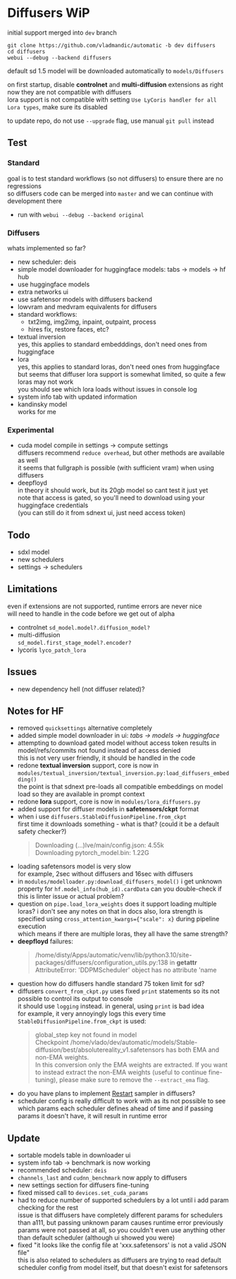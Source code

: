 # Diffusers WiP  

initial support merged into `dev` branch  

    git clone https://github.com/vladmandic/automatic -b dev diffusers
    cd diffusers
    webui --debug --backend diffusers

default sd 1.5 model will be downloaded automatically to `models/Diffusers`

on first startup, disable **controlnet** and **multi-diffusion** extensions as right now they are not compatible with diffusers  
lora support is not compatible with setting `Use LyCoris handler for all Lora types`, make sure its disabled

to update repo, do not use `--upgrade` flag, use manual `git pull` instead

## Test

### Standard

goal is to test standard workflows (so not diffusers) to ensure there are no regressions  
so diffusers code can be merged into `master` and we can continue with development there

- run with `webui --debug --backend original`  

### Diffusers

whats implemented so far?

- new scheduler: deis
- simple model downloader for huggingface models: tabs -> models -> hf hub  
- use huggingface models  
- extra networks ui  
- use safetensor models with diffusers backend  
- lowvram and medvram equivalents for diffusers
- standard workflows:
  - txt2img, img2img, inpaint, outpaint, process  
  - hires fix, restore faces, etc?  
- textual inversion  
  yes, this applies to standard embedddings, don't need ones from huggingface  
- lora  
  yes, this applies to standard loras, don't need ones from huggingface  
  but seems that diffuser lora support is somewhat limited, so quite a few loras may not work  
  you should see which lora loads without issues in console log  
- system info tab with updated information  
- kandinsky model  
  works for me  

### Experimental

- cuda model compile
  in settings -> compute settings  
  diffusers recommend `reduce overhead`, but other methods are available as well  
  it seems that fullgraph is possible (with sufficient vram) when using diffusers  
- deepfloyd  
  in theory it should work, but its 20gb model so cant test it just yet  
  note that access is gated, so you'll need to download using your huggingface credentials  
  (you can still do it from sdnext ui, just need access token)  

## Todo

- sdxl model  
- new schedulers
- settings -> schedulers

## Limitations

even if extensions are not supported, runtime errors are never nice  
will need to handle in the code before we get out of alpha

- controlnet
  `sd_model.model?.diffusion_model?`
- multi-diffusion  
  `sd_model.first_stage_model?.encoder?`
- lycoris
  `lyco_patch_lora`

## Issues

- new dependency hell (not diffuser related)?

## Notes for HF

- removed `quicksettings` alternative completely
- added simple model downloader in ui: *tabs -> models -> huggingface*  
- attempting to download gated model without access token results in model/refs/commits not found instead of access denied  
  this is not very user friendly, it should be handled in the code  
- redone **textual inversion** support, core is now in `modules/textual_inversion/textual_inversion.py:load_diffusers_embedding()`  
  the point is that sdnext pre-loads all compatible embeddings on model load so they are available in prompt context
- redone **lora** support, core is now in `modules/lora_diffusers.py`  
- added support for diffuser models in **safetensors/ckpt** format  
- when i use `diffusers.StableDiffusionPipeline.from_ckpt`  
  first time it downloads something - what is that? (could it be a default safety checker?)
  > Downloading (…)lve/main/config.json: 4.55k  
  > Downloading pytorch_model.bin: 1.22G  
- loading safetensors model is very slow  
  for example, 2sec without diffusers and 16sec with diffusers
- in `modules/modelloader.py:download_diffusers_model()` i get unknown property for `hf.model_info(hub_id).cardData`
  can you double-check if this is linter issue or actual problem?
- question on `pipe.load_lora_weights`
  does it support loading multiple loras? i don't see any notes on that in docs
  also, lora strength is specified using `cross_attention_kwargs={"scale": x}` during pipeline execution  
  which means if there are multiple loras, they all have the same strength?
- **deepfloyd** failures:
  > /home/disty/Apps/automatic/venv/lib/python3.10/site-packages/diffusers/configuration_utils.py:138 in __getattr__  
  > AttributeError: 'DDPMScheduler' object has no attribute 'name  
- question how do diffusers handle standard 75 token limit for sd?  
- diffusers `convert_from_ckpt.py` uses fixed `print` statements so its not possible to control its output to console  
  it should use `logging` instead. in general, using `print` is bad idea  
  for example, it very annoyingly logs this every time `StableDiffusionPipeline.from_ckpt` is used:
  > global_step key not found in model  
  > Checkpoint /home/vlado/dev/automatic/models/Stable-diffusion/best/absolutereality_v1.safetensors has both EMA and non-EMA weights.  
  > In this conversion only the EMA weights are extracted. If you want to instead extract the non-EMA weights (useful to continue fine-tuning), please make sure to remove the `--extract_ema` flag.  
- do you have plans to implement [Restart](https://github.com/vladmandic/automatic/issues/1537) sampler in diffusers?
- scheduler config is really difficult to work with as its not possible to see which params each scheduler defines ahead of time and if passing params it doesn't have, it will result in runtime error

## Update

- sortable models table in downloader ui  
- system info tab -> benchmark is now working  
- recommended scheduler: `deis`  
- `channels_last` and `cudnn_benchmark` now apply to diffusers  
- new settings section for diffusers fine-tuning  
- fixed missed call to `devices.set_cuda_params`
- had to reduce number of supported schedulers by a lot until i add param checking for the rest  
  issue is that diffusers have completely different params for schedulers than a111, but passing unknown param causes runtime error
  previously params were not passed at all, so you couldn't even use anything other than default scheduler (although ui showed you were)
- fixed "it looks like the config file at 'xxx.safetensors' is not a valid JSON file"  
  this is also related to schedulers as diffusers are trying to read default scheduler config from model itself, but that doesn't exist for safetensors  
